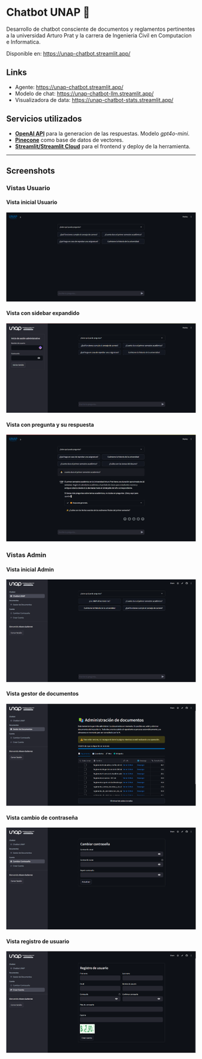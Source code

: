 # Chatbot UNAP 🤖

Desarrollo de chatbot consciente de documentos y reglamentos pertinentes a la universidad Arturo Prat y la carrera de Ingenieria Civil en Computacion e Informatica.

Disponible en: <https://unap-chatbot.streamlit.app/>

## Links

- Agente: <https://unap-chatbot.streamlit.app/>
- Modelo de chat: <https://unap-chatbot-llm.streamlit.app/>
- Visualizadora de data: <https://unap-chatbot-stats.streamlit.app/>

## Servicios utilizados

- [**OpenAI API**](https://openai.com/blog/openai-api) para la generacion de las respuestas. Modelo *gpt4o-mini*.
- [**Pinecone**](https://www.pinecone.io/) como base de datos de vectores.
- [**Streamlit/Streamlit Cloud**](https://streamlit.io/) para el frontend y deploy de la herramienta.

---

## Screenshots

### Vistas Usuario

#### Vista inicial Usuario

![Vista inicial usuario](screenshots/view-user1.png)

#### Vista con sidebar expandido

![Vista con sidebar expandido](screenshots/view-user2.png)

#### Vista con pregunta y su respuesta

![Vista con pregunta y su respuesta](screenshots/view-user3.png)

### Vistas Admin

#### Vista inicial Admin

![Vista inicial admin](screenshots/view-admin1.png)

#### Vista gestor de documentos

![Vista gestor de documentos](screenshots/view-admin2.png)

#### Vista cambio de contraseña

![Vista cambio de contraseña de usuario](screenshots/view-admin3.png)

#### Vista registro de usuario

![Vista registro de usuario](screenshots/view-admin4.png)
